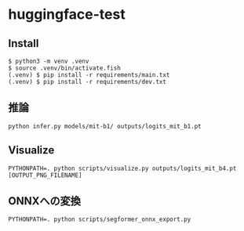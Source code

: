 # huggingface-test
## Install
```
$ python3 -m venv .venv
$ source .venv/bin/activate.fish
(.venv) $ pip install -r requirements/main.txt
(.venv) $ pip install -r requirements/dev.txt
```

## 推論
```
python infer.py models/mit-b1/ outputs/logits_mit_b1.pt
```

## Visualize
```
PYTHONPATH=. python scripts/visualize.py outputs/logits_mit_b4.pt [OUTPUT_PNG_FILENAME]
```

## ONNXへの変換
```
PYTHONPATH=. python scripts/segformer_onnx_export.py
```
